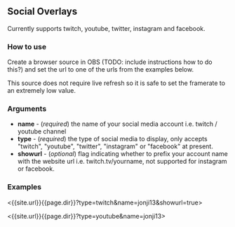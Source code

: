 ## Social Overlays
Currently supports twitch, youtube, twitter, instagram and facebook.

### How to use
Create a browser source in OBS (TODO: include instructions how to do this?) and set the url to one of the urls from the examples below.

This source does not require live refresh so it is safe to set the framerate to an extremely low value.

### Arguments

- **name** - (*required*) the name of your social media account i.e. twitch / youtube channel
- **type** - (*required*) the type of social media to display, only accepts "twitch", "youtube", "twitter", "instagram" or "facebook" at present.
- **showurl** - (*optional*) flag indicating whether to prefix your account name with the website url i.e. twitch.tv/yourname, not supported for instagram or facebook.

### Examples

<{{site.url}}{{page.dir}}?type=twitch&name=jonji13&showurl=true>

<{{site.url}}{{page.dir}}?type=youtube&name=jonji13>